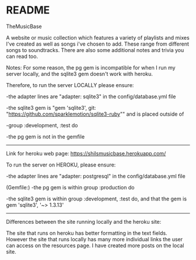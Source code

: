 # README
TheMusicBase

A website or music collection which features a variety of playlists and mixes I've created as well as songs i've chosen to add.
These range from different songs to soundtracks.
There are also some additional notes and trivia you can read too.


Notes: For some reason, the pg gem is incompatible for when I run my server locally, and the sqlite3 gem doesn't work with heroku.

Therefore, to run the server LOCALLY please ensure:

-the adapter lines are "adapter: sqlite3" in the config/database.yml file

-the sqlite3 gem is "gem 'sqlite3', git: "https://github.com/sparklemotion/sqlite3-ruby"" and is placed outside of

-group :development, :test do

-the pg gem is not in the gemfile

-------------------------------------------------------------

Link for heroku web page: 
https://shilsmusicbase.herokuapp.com/

To run the server on HEROKU, please ensure:

-the adapter lines are "adapter: postgresql" in the config/database.yml file

(Gemfile:)
-the pg gem is within group :production do

-the sqlite3 gem is within group :development, :test do, and that the gem is gem 'sqlite3', '~> 1.3.13'

---------------------------------------------------------------------------------------------------------------

Differences between the site running locally and the heroku site:

The site that runs on heroku has better formatting in the text fields.
However the site that runs locally has many more individual links the user can access on the resources page.
I have created more posts on the local site.


